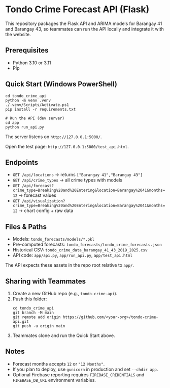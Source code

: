 # Tondo Crime Forecast API (Flask)

This repository packages the Flask API and ARIMA models for Barangay 41 and Barangay 43, so teammates can run the API locally and integrate it with the website.

## Prerequisites
- Python 3.10 or 3.11
- Pip

## Quick Start (Windows PowerShell)

```
cd tondo_crime_api
python -m venv .venv
./.venv/Scripts/Activate.ps1
pip install -r requirements.txt

# Run the API (dev server)
cd app
python run_api.py
```

The server listens on `http://127.0.0.1:5000/`.

Open the test page: `http://127.0.0.1:5000/test_api.html`.

## Endpoints
- `GET /api/locations` → returns `["Barangay 41","Barangay 43"]`
- `GET /api/crime_types` → all crime types with models
- `GET /api/forecast?crime_type=Breaking%20and%20Entering&location=Barangay%2041&months=12` → forecast values
- `GET /api/visualization?crime_type=Breaking%20and%20Entering&location=Barangay%2041&months=12` → chart config + raw data

## Files & Paths
- Models: `tondo_forecasts/models/*.pkl`
- Pre-computed forecasts: `tondo_forecasts/tondo_crime_forecasts.json`
- Historical CSV: `tondo_crime_data_barangay_41_43_2019_2025.csv`
- API code: `app/api.py`, `app/run_api.py`, `app/test_api.html`

The API expects these assets in the repo root relative to `app/`.

## Sharing with Teammates
1. Create a new GitHub repo (e.g., `tondo-crime-api`).
2. Push this folder:
   ```
   cd tondo_crime_api
   git branch -M main
   git remote add origin https://github.com/<your-org>/tondo-crime-api.git
   git push -u origin main
   ```
3. Teammates clone and run the Quick Start above.

## Notes
- Forecast months accepts `12` or `"12 Months"`.
- If you plan to deploy, use `gunicorn` in production and set `--chdir app`.
- Optional Firebase reporting requires `FIREBASE_CREDENTIALS` and `FIREBASE_DB_URL` environment variables.